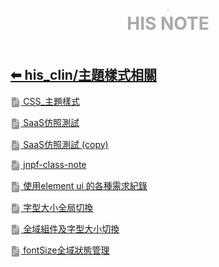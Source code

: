 <div style="text-align:center;padding-bottom: 20px">
  <div style="width: 100%;">
      <img src="../../his_clin/img/open-book.png" style="zoom:15%;" />
  </div>
  <b style="color: darkgray; font-size: 28px; margin-top: 10px">HIS NOTE</b>
</div>

## [⬅ his_clin/主題樣式相關](../his_clin.md)

[<img src="../img/document2.png" style="zoom:3.2%; opacity:40%; vertical-align: middle;" /> CSS_主題樣式](./CSS_主題樣式.md)

[<img src="../img/document2.png" style="zoom:3.2%; opacity:40%; vertical-align: middle;" /> SaaS仿照測試](./SaaS仿照測試.md)

[<img src="../img/document2.png" style="zoom:3.2%; opacity:40%; vertical-align: middle;" /> SaaS仿照測試 (copy)](./SaaS仿照測試%20(copy).md)

[<img src="../img/document2.png" style="zoom:3.2%; opacity:40%; vertical-align: middle;" /> jnpf-class-note](./jnpf-class-note.md)

[<img src="../img/document2.png" style="zoom:3.2%; opacity:40%; vertical-align: middle;" /> 使用element ui 的各種需求紀錄](./使用element%20ui%20的各種需求紀錄.md)

[<img src="../img/document2.png" style="zoom:3.2%; opacity:40%; vertical-align: middle;" /> 字型大小全局切換](./字型大小全局切換.md)

[<img src="../img/document2.png" style="zoom:3.2%; opacity:40%; vertical-align: middle;" /> 全域組件及字型大小切換](./全域組件及字型大小切換.md)

[<img src="../img/document2.png" style="zoom:3.2%; opacity:40%; vertical-align: middle;" /> fontSize全域狀態管理](./fontSize全域狀態管理.md)
